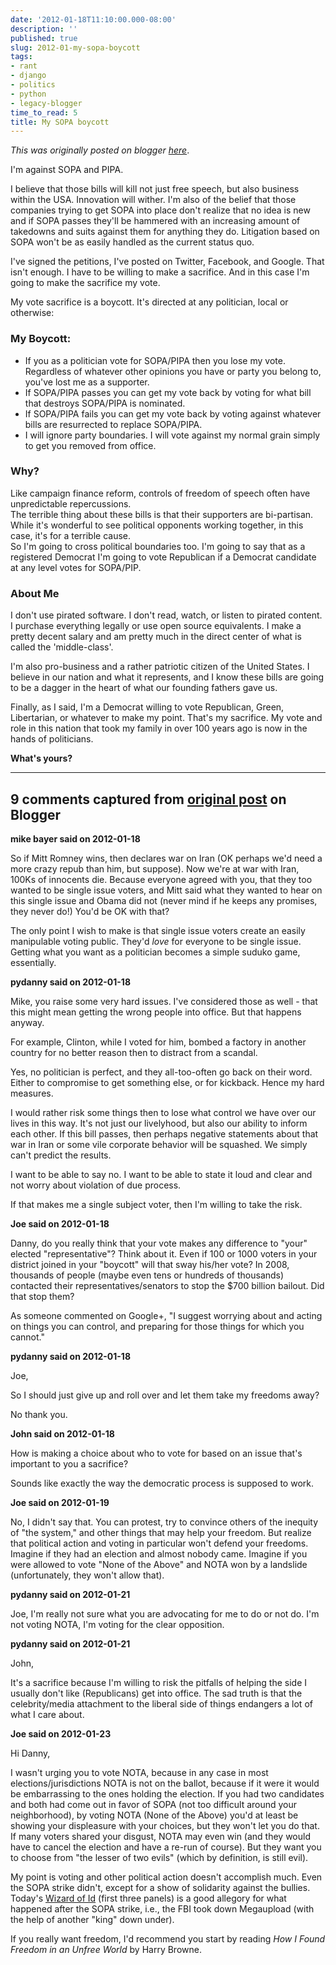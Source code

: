 ```yaml
---
date: '2012-01-18T11:10:00.000-08:00'
description: ''
published: true
slug: 2012-01-my-sopa-boycott
tags:
- rant
- django
- politics
- python
- legacy-blogger
time_to_read: 5
title: My SOPA boycott
---
```


*This was originally posted on blogger [here](https://pydanny.blogspot.com/2012/01/my-sopa-boycott.html)*.

I'm against SOPA and PIPA.

I believe that those bills will kill not just free speech, but also business within the USA. Innovation will wither. I'm also of the belief that those companies trying to get SOPA into place don't realize that no idea is new and if SOPA passes they'll be hammered with an increasing amount of takedowns and suits against them for anything they do. Litigation based on SOPA won't be as easily handled as the current status quo.

I've signed the petitions, I've posted on Twitter, Facebook, and Google. That isn't enough. I have to be willing to make a sacrifice. And in this case I'm going to make the sacrifice my vote.

My vote sacrifice is a boycott. It's directed at any politician, local or otherwise:

<h3>My Boycott:</h3>

- If you as a politician vote for SOPA/PIPA then you lose my vote. Regardless of whatever other opinions you have or party you belong to, you've lost me as a supporter.
- If SOPA/PIPA passes you can get my vote back by voting for what bill that destroys SOPA/PIPA is nominated.
- If SOPA/PIPA fails you can get my vote back by voting against whatever bills are resurrected to replace SOPA/PIPA.
- I will ignore party boundaries. I will vote against my normal grain simply to get you removed from office.

<div><h3>Why?</h3></div><div>Like campaign finance reform, controls of freedom of speech often have unpredictable repercussions.&nbsp;</div><div>
</div><div>The terrible thing about these bills is that their supporters are bi-partisan. While it's wonderful to see political opponents working together, in this case, it's for a terrible cause.&nbsp;</div><div>
</div><div>So I'm going to cross political boundaries too. I'm going to say that as a registered Democrat I'm going to vote Republican if a Democrat candidate at any level votes for SOPA/PIP.</div>
<div><h3>About Me</h3></div><div>I don't use pirated software. I don't read, watch, or listen to pirated content. I purchase everything legally or use open source equivalents. I make a pretty decent salary and am pretty much in the direct center of what is called the 'middle-class'.

I'm also pro-business and a rather patriotic citizen of the United States. I believe in our nation and what it represents, and I know these bills are going to be a dagger in the heart of what our founding fathers gave us.</div><div>
</div><div>Finally, as I said, I'm a Democrat willing to vote Republican, Green, Libertarian, or whatever to make my point. That's my sacrifice. My vote and role in this nation that took my family in over 100 years ago is now in the hands of politicians.

<b>What's yours?</b></div>

---

## 9 comments captured from [original post](https://pydanny.blogspot.com/2012/01/my-sopa-boycott.html) on Blogger

**mike bayer said on 2012-01-18**

So if Mitt Romney wins, then declares war on Iran (OK perhaps we'd need a more crazy repub than him, but suppose).  Now we're at war with Iran, 100Ks of innocents die.  Because everyone agreed with you, that they too wanted to be single issue voters, and Mitt said what they wanted to hear on this single issue and Obama did not (never mind if he keeps any promises, they never do!)  You'd be OK with that?

The only point I wish to make is that single issue voters create an easily manipulable voting public.  They'd *love* for everyone to be single issue.  Getting what you want as a politician becomes a simple suduko game, essentially.

**pydanny said on 2012-01-18**

Mike, you raise some very hard issues. I've considered those as well - that this might mean getting the wrong people into office. But that happens anyway.

For example, Clinton, while I voted for him, bombed a factory in another country for no better reason then to distract from a scandal. 

Yes, no politician is perfect, and they all-too-often go back on their word. Either to compromise to get something else, or for kickback. Hence my hard measures.

I would rather risk some things then to lose what control we have over our lives in this way. It's not just our livelyhood, but also our ability to inform each other. If this bill passes, then perhaps negative statements about that war in Iran or some vile corporate behavior will be squashed. We simply can't predict the results.

I want to be able to say no. I want to be able to state it loud and clear and not worry about violation of due process.

If that makes me a single subject voter, then I'm willing to take the risk.

**Joe said on 2012-01-18**

Danny, do you really think that your vote makes any difference to &quot;your&quot; elected &quot;representative&quot;?  Think about it.  Even if 100 or 1000 voters in your district joined in your &quot;boycott&quot; will that sway his/her vote?  In 2008, thousands of people (maybe even tens or hundreds of thousands) contacted their representatives/senators to stop the $700 billion bailout. Did that stop them?

As someone commented on Google+, &quot;I suggest worrying about and acting on things you can control, and preparing for those things for which you cannot.&quot;

**pydanny said on 2012-01-18**

Joe,

So I should just give up and roll over and let them take my freedoms away?

No thank you.

**John said on 2012-01-18**

How is making a choice about who to vote for based on an issue that's important to you a sacrifice?

Sounds like exactly the way the democratic process is supposed to work.

**Joe said on 2012-01-19**

No, I didn't say that. You can protest, try to convince others of the inequity of &quot;the system,&quot; and other things that may help your freedom. But realize that political action and voting in particular won't defend your freedoms. Imagine if they had an election and almost nobody came.  Imagine if you were allowed to vote &quot;None of the Above&quot; and NOTA won by a landslide (unfortunately, they won't allow that).

**pydanny said on 2012-01-21**

Joe, I'm really not sure what you are advocating for me to do or not do. I'm not voting NOTA, I'm voting for the clear opposition.

**pydanny said on 2012-01-21**

John,

It's a sacrifice because I'm willing to risk the pitfalls of helping the side I usually don't like (Republicans) get into office. The sad truth is that the celebrity/media attachment to the liberal side of things endangers a lot of what I care about.

**Joe said on 2012-01-23**

Hi Danny,

I wasn't urging you to vote NOTA, because in any case in most elections/jurisdictions NOTA is not on the ballot, because if it were it would be embarrassing to the ones holding the election.  If you had two candidates and both had come out in favor of SOPA (not too difficult around your neighborhood), by voting NOTA (None of the Above) you'd at least be showing your displeasure with your choices, but they won't let you do that. If many voters shared your disgust, NOTA may even win (and they would have to cancel the election and have a re-run of course). But they want you to choose from &quot;the lesser of two evils&quot; (which by definition, is still evil).

My point is voting and other political action doesn't accomplish much. Even the SOPA strike didn't, except for a show of solidarity against the bullies. Today's [Wizard of Id](https://www.gocomics.com/wizardofid/2012/01/23) (first three panels) is a good allegory for what happened after the SOPA strike, i.e., the FBI took down Megaupload (with the help of another &quot;king&quot; down under).

If you really want freedom, I'd recommend you start by reading <i>How I Found Freedom in an Unfree World</i> by Harry Browne.

